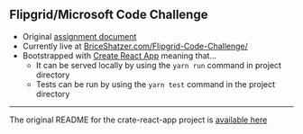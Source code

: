 
## Flipgrid/Microsoft Code Challenge 

- Original [assignment document](https://github.com/BriceShatzer/Flipgrid-Code-Challenge/blob/master/Flipgrid%20Code%20Challenge.pdf)
- Currently live at [BriceShatzer.com/Flipgrid-Code-Challenge/](https://briceshatzer.com/Flipgrid-Code-Challenge/)
- Bootstrapped with [Create React App](https://github.com/facebook/create-react-app) meaning that...
  - It can be served locally by using the `yarn run` command in project directory
  - Tests can be run by using the `yarn test` command in the project directory


--- 


The original README for the crate-react-app project is [available here](https://github.com/BriceShatzer/Flipgrid-Code-Challenge/blob/master/README_create-react-app.md) 
